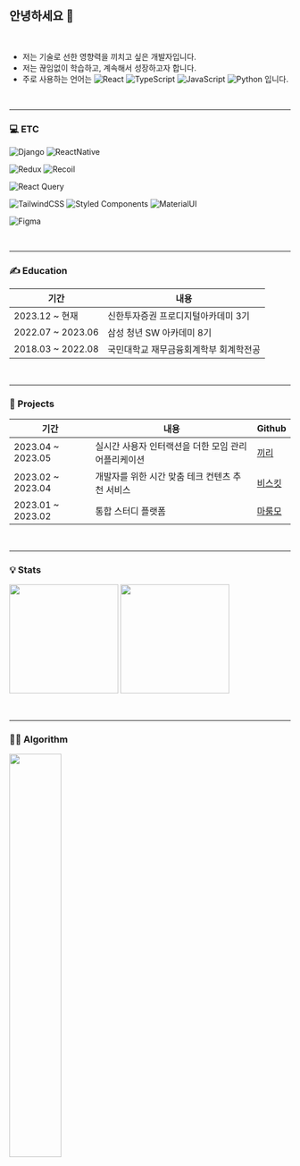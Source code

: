 ## 안녕하세요 👋

<br>

- 저는 기술로 선한 영향력을 끼치고 싶은 개발자입니다.
- 저는 끊임없이 학습하고, 계속해서 성장하고자 합니다.
- 주로 사용하는 언어는 ![React](https://img.shields.io/badge/react-61DAFB.svg?style=for-the-badge&logo=react&logoColor=black) ![TypeScript](https://img.shields.io/badge/typescript-3178C6.svg?style=for-the-badge&logo=typescript&logoColor=black) ![JavaScript](https://img.shields.io/badge/javascript-F7DF1E.svg?style=for-the-badge&logo=javascript&logoColor=black) ![Python](https://img.shields.io/badge/python-3670A0?style=for-the-badge&logo=python&logoColor=ffdd54) 입니다.

<br>
<hr>

### 💻 ETC

![Django](https://img.shields.io/badge/django-%23092E20.svg?style=for-the-badge&logo=django&logoColor=white) ![ReactNative](https://img.shields.io/badge/react_native-61DAFB?style=for-the-badge&logo=react&logoColor=black)

![Redux](https://img.shields.io/badge/-Redux-764ABC?style=for-the-badge&logo=Redux&logoColor=white) ![Recoil](https://img.shields.io/badge/recoil-3578E5?style=for-the-badge&logo=recoil&logoColor=ffdd54)

![React Query](https://img.shields.io/badge/-React%20Query-FF4154?style=for-the-badge&logo=react%20query&logoColor=white)

![TailwindCSS](https://img.shields.io/badge/tailwindcss-06B6D4?style=for-the-badge&logo=tailwind-css&logoColor=white) ![Styled Components](https://img.shields.io/badge/styled--components-DB7093?style=for-the-badge&logo=styled-components&logoColor=white) ![MaterialUI](https://img.shields.io/badge/Material--UI-0081CB?style=for-the-badge&logo=material-ui&logoColor=white)

![Figma](https://img.shields.io/badge/Figma-F24E1E?style=for-the-badge&logo=figma&logoColor=white)

<br>
<hr>

### ✍ Education

|기간|내용|
|------|---|
|2023.12 ~ 현재|신한투자증권 프로디지털아카데미 3기|테스트3|
|2022.07 ~ 2023.06|삼성 청년 SW 아카데미 8기|테스트3|
|2018.03 ~ 2022.08|국민대학교 재무금융회계학부 회계학전공|테스트3|

<br>
<hr>

### 🚀 Projects

|기간|내용|Github|
|------|---|----|
|2023.04 ~ 2023.05|실시간 사용자 인터랙션을 더한 모임 관리 어플리케이션|[끼리](https://github.com/lets-kkiri)|
|2023.02 ~ 2023.04|개발자를 위한 시간 맞춤 테크 컨텐츠 추천 서비스|[비스킷](https://github.com/biscuit-today)|
|2023.01 ~ 2023.02|통합 스터디 플랫폼|[마룸모](https://github.com/yjp8842/Maroommo)|

<br>
<hr>

### 💡 Stats

<img src="https://github-readme-stats.vercel.app/api/top-langs/?username=yjp8842&layout=compact&theme=dark" height="195px" /> <img src="https://github-readme-stats.vercel.app/api?username=yjp8842&show_icons=true&theme=radical" height="195px" />

<br>
<hr>

### 👩‍💻 Algorithm

<img align='left' width='43%' src="https://mazassumnida.wtf/api/generate_badge?boj=yjp8842">

